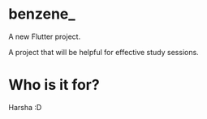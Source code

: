 # benzene_

A new Flutter project.

A project that will be helpful for effective study sessions.


# Who is it for?
Harsha :D
